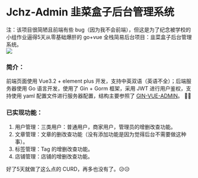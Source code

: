 # Jchz-Admin 韭菜盒子后台管理系统
注：该项目很简陋且前端有些 bug（因为我不会前端），但这是为了纪念被学校的小组作业逼得5天从零基础爆肝的 go+vue 全栈简易后台项目：韭菜盒子后台管理系统。<br>
![](https://s2.loli.net/2022/07/07/6d9IvDypcQXR8xo.jpg)
### 简介：
前端页面使用 Vue3.2 + element plus 开发，支持中英双语（英语不全）；后端服务器使用 Go 语言开发，使用了 Gin + Gorm 框架，采用 JWT 进行用户鉴权，支持使用 yaml 配置文件进行服务器配置，结构主要参照了 [GIN-VUE-ADMIN](https://github.com/flipped-aurora/gin-vue-admin)。 🍭🍭
### 已实现功能：
1. 用户管理：三类用户：普通用户，商家用户，管理员的增删改查功能。
2. 文章管理：文章的删改查功能（没有添加功能是因为觉得后台不需要做这种事）。
3. 标签管理：Tag 的增删改查功能。
4. 店铺管理：店铺的增删改查功能。

好了5天就做了这么点的 CURD，再多也没有了。😥😥

